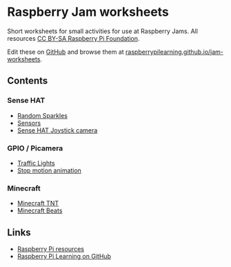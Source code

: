 # Raspberry Jam worksheets

Short worksheets for small activities for use at Raspberry Jams. All resources [CC BY-SA Raspberry Pi Foundation](https://github.com/raspberrypilearning/jam-worksheets/blob/master/LICENCE.md).

Edit these on [GitHub](https://github.com/raspberrypilearning/jam-worksheets) and browse them at [raspberrypilearning.github.io/jam-worksheets](https://raspberrypilearning.github.io/jam-worksheets/).

## Contents

### Sense HAT

- [Random Sparkles](random-sparkles.md)
- [Sensors](sense-hat-sensors.md)
- [Sense HAT Joystick camera](sense-hat-joystick-camera.md)

### GPIO / Picamera

- [Traffic Lights](traffic-lights.md)
- [Stop motion animation](stop-motion-animation.md)

### Minecraft

- [Minecraft TNT](minecraft-tnt.md)
- [Minecraft Beats](minecraft-beats.md)

## Links

- [Raspberry Pi resources](https://www.raspberrypi.org/resources/)
- [Raspberry Pi Learning on GitHub](https://github.com/raspberrypilearning)
